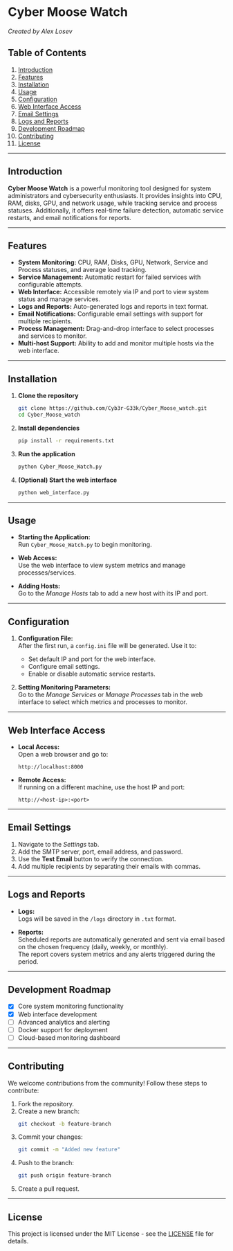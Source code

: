 
# Cyber Moose Watch  
*Created by Alex Losev*

## Table of Contents
1. [Introduction](#introduction)
2. [Features](#features)
3. [Installation](#installation)
4. [Usage](#usage)
5. [Configuration](#configuration)
6. [Web Interface Access](#web-interface-access)
7. [Email Settings](#email-settings)
8. [Logs and Reports](#logs-and-reports)
9. [Development Roadmap](#development-roadmap)
10. [Contributing](#contributing)
11. [License](#license)

---

## Introduction

**Cyber Moose Watch** is a powerful monitoring tool designed for system administrators and cybersecurity enthusiasts. It provides insights into CPU, RAM, disks, GPU, and network usage, while tracking service and process statuses. Additionally, it offers real-time failure detection, automatic service restarts, and email notifications for reports.

---

## Features

- **System Monitoring:** CPU, RAM, Disks, GPU, Network, Service and Process statuses, and average load tracking.
- **Service Management:** Automatic restart for failed services with configurable attempts.
- **Web Interface:** Accessible remotely via IP and port to view system status and manage services.
- **Logs and Reports:** Auto-generated logs and reports in text format.
- **Email Notifications:** Configurable email settings with support for multiple recipients.
- **Process Management:** Drag-and-drop interface to select processes and services to monitor.
- **Multi-host Support:** Ability to add and monitor multiple hosts via the web interface.

---

## Installation

1. **Clone the repository**
   ```bash
   git clone https://github.com/Cyb3r-G33k/Cyber_Moose_watch.git
   cd Cyber_Moose_watch
   ```

2. **Install dependencies**
   ```bash
   pip install -r requirements.txt
   ```

3. **Run the application**
   ```bash
   python Cyber_Moose_Watch.py
   ```

4. **(Optional) Start the web interface**
   ```bash
   python web_interface.py
   ```

---

## Usage

- **Starting the Application:**  
   Run `Cyber_Moose_Watch.py` to begin monitoring.

- **Web Access:**  
   Use the web interface to view system metrics and manage processes/services.

- **Adding Hosts:**  
   Go to the *Manage Hosts* tab to add a new host with its IP and port.

---

## Configuration

1. **Configuration File:**  
   After the first run, a `config.ini` file will be generated. Use it to:
   - Set default IP and port for the web interface.
   - Configure email settings.
   - Enable or disable automatic service restarts.

2. **Setting Monitoring Parameters:**  
   Go to the *Manage Services* or *Manage Processes* tab in the web interface to select which metrics and processes to monitor.

---

## Web Interface Access

- **Local Access:**  
   Open a web browser and go to:
   ```
   http://localhost:8000
   ```

- **Remote Access:**  
   If running on a different machine, use the host IP and port:
   ```
   http://<host-ip>:<port>
   ```

---

## Email Settings

1. Navigate to the *Settings* tab.  
2. Add the SMTP server, port, email address, and password.  
3. Use the **Test Email** button to verify the connection.  
4. Add multiple recipients by separating their emails with commas.

---

## Logs and Reports

- **Logs:**  
   Logs will be saved in the `/logs` directory in `.txt` format.

- **Reports:**  
   Scheduled reports are automatically generated and sent via email based on the chosen frequency (daily, weekly, or monthly).  
   The report covers system metrics and any alerts triggered during the period.

---

## Development Roadmap

- [x] Core system monitoring functionality  
- [x] Web interface development  
- [ ] Advanced analytics and alerting  
- [ ] Docker support for deployment  
- [ ] Cloud-based monitoring dashboard  

---

## Contributing

We welcome contributions from the community! Follow these steps to contribute:

1. Fork the repository.  
2. Create a new branch:
   ```bash
   git checkout -b feature-branch
   ```
3. Commit your changes:
   ```bash
   git commit -m "Added new feature"
   ```
4. Push to the branch:
   ```bash
   git push origin feature-branch
   ```
5. Create a pull request.

---

## License

This project is licensed under the MIT License - see the [LICENSE](LICENSE) file for details.
